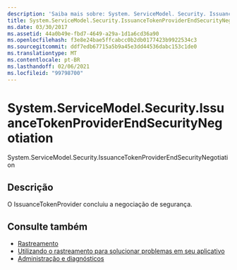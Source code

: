 ```yaml
---
description: 'Saiba mais sobre: System. ServiceModel. Security. IssuanceTokenProviderEndSecurityNegotiation'
title: System.ServiceModel.Security.IssuanceTokenProviderEndSecurityNegotiation
ms.date: 03/30/2017
ms.assetid: 44a0b49e-fbd7-4649-a29a-1d1a6cd36a90
ms.openlocfilehash: f3e8e24bae5ffcabcc0b2db0177423b9922534c3
ms.sourcegitcommit: ddf7edb67715a5b9a45e3dd44536dabc153c1de0
ms.translationtype: MT
ms.contentlocale: pt-BR
ms.lasthandoff: 02/06/2021
ms.locfileid: "99798700"
---
```

# <a name="systemservicemodelsecurityissuancetokenproviderendsecuritynegotiation"></a>System.ServiceModel.Security.IssuanceTokenProviderEndSecurityNegotiation

System.ServiceModel.Security.IssuanceTokenProviderEndSecurityNegotiation  
  
## <a name="description"></a>Descrição  

 O IssuanceTokenProvider concluiu a negociação de segurança.  
  
## <a name="see-also"></a>Consulte também

- [Rastreamento](index.md)
- [Utilizando o rastreamento para solucionar problemas em seu aplicativo](using-tracing-to-troubleshoot-your-application.md)
- [Administração e diagnósticos](../index.md)
